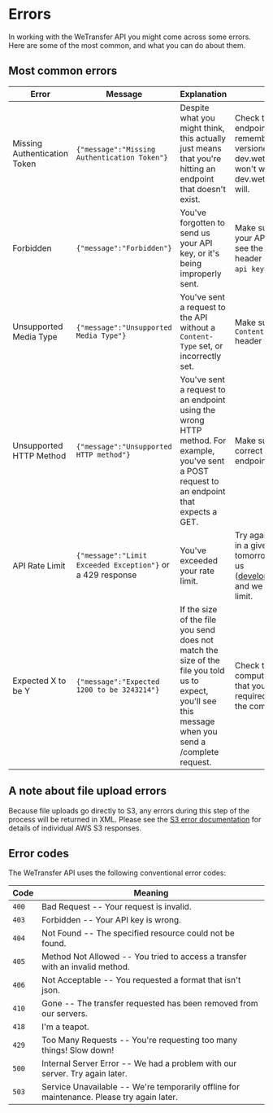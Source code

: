 # Errors

In working with the WeTransfer API you might come across some errors. Here are some of the most common, and what you can do about them.

## Most common errors

Error | Message | Explanation | Solution
------|---------|-------------|----------
Missing Authentication Token |`{"message":"Missing Authentication Token"}` | Despite what you might think, this actually just means that you're hitting an endpoint that doesn't exist. | Check that you've spelled the endpoint correctly, and remember that our API is versioned - dev.wetransfer.com/authorize won't work, but dev.wetransfer.com/v1/authorize will.
Forbidden |`{"message":"Forbidden"}` | You've forgotten to send us your API key, or it's being improperly sent. | Make sure that you're sending your API key with each request - see the example code, or add a header like so: `X-API-KEY: <your api key>`.
Unsupported Media Type |`{"message":"Unsupported Media Type"}` | You've sent a request to the API without a `Content-Type` set, or incorrectly set. | Make sure that you're sending a `Content-Type: application/json` header with each request.
Unsupported HTTP Method |`{"message":"Unsupported HTTP method"}` | You've sent a request to an endpoint using the wrong HTTP method. For example, you've sent a POST request to an endpoint that expects a GET. | Make sure that you're using the correct HTTP verb for each endpoint.
API Rate Limit |`{"message":"Limit Exceeded Exception"}` or a 429 response | You've exceeded your rate limit. | Try again but with fewer requests in a given time period, wait until tomorrow, or even better: email us (developers@wetransfer.com) and we can talk extending the limit.
Expected X to be Y | `{"message":"Expected 1200 to be 3243214"}`| If the size of the file you send does not match the size of the file you told us to expect, you'll see this message when you send a /complete request. | Check that you're properly computing the size of the file, or that you're uploading all the required chunks (before sending the complete call).

## A note about file upload errors

Because file uploads go directly to S3, any errors during this step of the process will be returned in XML. Please see the [S3 error documentation](https://docs.aws.amazon.com/AmazonS3/latest/API/ErrorResponses.html) for details of individual AWS S3 responses.

## Error codes

The WeTransfer API uses the following conventional error codes:

Code | Meaning
---- | -------
`400` | Bad Request -- Your request is invalid.
`403` | Forbidden -- Your API key is wrong.
`404` | Not Found -- The specified resource could not be found.
`405` | Method Not Allowed -- You tried to access a transfer with an invalid method.
`406` | Not Acceptable -- You requested a format that isn't json.
`410` | Gone -- The transfer requested has been removed from our servers.
`418` | I'm a teapot.
`429` | Too Many Requests -- You're requesting too many things! Slow down!
`500` | Internal Server Error -- We had a problem with our server. Try again later.
`503` | Service Unavailable -- We're temporarily offline for maintenance. Please try again later.
